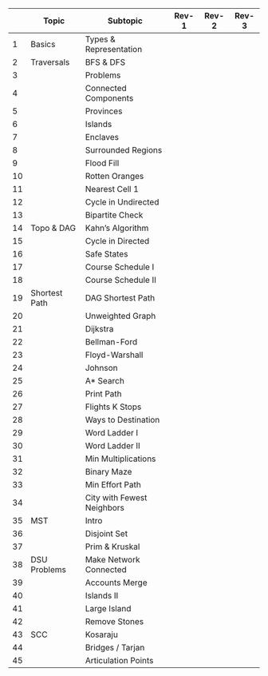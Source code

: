 

|    | **Topic**     | **Subtopic**               | Rev-1 | Rev-2 | Rev-3 |
| -- | ------------- | -------------------------- | ----- | ----- | ----- |
| 1  | Basics        | Types & Representation     |       |       |       |
| 2  | Traversals    | BFS & DFS                  |       |       |       |
| 3  |               | Problems                   |       |       |       |
| 4  |               | Connected Components       |       |       |       |
| 5  |               | Provinces                  |       |       |       |
| 6  |               | Islands                    |       |       |       |
| 7  |               | Enclaves                   |       |       |       |
| 8  |               | Surrounded Regions         |       |       |       |
| 9  |               | Flood Fill                 |       |       |       |
| 10 |               | Rotten Oranges             |       |       |       |
| 11 |               | Nearest Cell 1             |       |       |       |
| 12 |               | Cycle in Undirected        |       |       |       |
| 13 |               | Bipartite Check            |       |       |       |
| 14 | Topo & DAG    | Kahn’s Algorithm           |       |       |       |
| 15 |               | Cycle in Directed          |       |       |       |
| 16 |               | Safe States                |       |       |       |
| 17 |               | Course Schedule I          |       |       |       |
| 18 |               | Course Schedule II         |       |       |       |
| 19 | Shortest Path | DAG Shortest Path          |       |       |       |
| 20 |               | Unweighted Graph           |       |       |       |
| 21 |               | Dijkstra                   |       |       |       |
| 22 |               | Bellman-Ford               |       |       |       |
| 23 |               | Floyd-Warshall             |       |       |       |
| 24 |               | Johnson                    |       |       |       |
| 25 |               | A\* Search                 |       |       |       |
| 26 |               | Print Path                 |       |       |       |
| 27 |               | Flights K Stops            |       |       |       |
| 28 |               | Ways to Destination        |       |       |       |
| 29 |               | Word Ladder I              |       |       |       |
| 30 |               | Word Ladder II             |       |       |       |
| 31 |               | Min Multiplications        |       |       |       |
| 32 |               | Binary Maze                |       |       |       |
| 33 |               | Min Effort Path            |       |       |       |
| 34 |               | City with Fewest Neighbors |       |       |       |
| 35 | MST           | Intro                      |       |       |       |
| 36 |               | Disjoint Set               |       |       |       |
| 37 |               | Prim & Kruskal             |       |       |       |
| 38 | DSU Problems  | Make Network Connected     |       |       |       |
| 39 |               | Accounts Merge             |       |       |       |
| 40 |               | Islands II                 |       |       |       |
| 41 |               | Large Island               |       |       |       |
| 42 |               | Remove Stones              |       |       |       |
| 43 | SCC           | Kosaraju                   |       |       |       |
| 44 |               | Bridges / Tarjan           |       |       |       |
| 45 |               | Articulation Points        |       |       |       |



